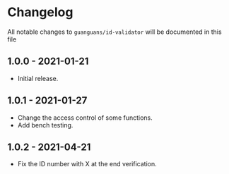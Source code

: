 # Changelog

All notable changes to `guanguans/id-validator` will be documented in this file

## 1.0.0 - 2021-01-21

* Initial release.

## 1.0.1 - 2021-01-27

* Change the access control of some functions.
* Add bench testing.

## 1.0.2 - 2021-04-21

* Fix the ID number with X at the end verification.
